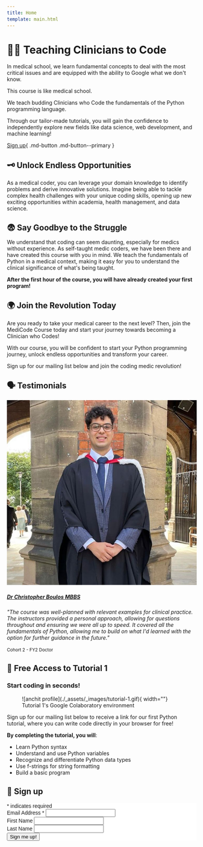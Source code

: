 ```yaml
---
title: Home
template: main.html
---
```


# 👩‍💻 Teaching Clinicians to Code

In medical school, we learn fundamental concepts to deal with the most critical issues and are equipped with the ability to Google what we don't know.

This course is like medical school.

We teach budding Clinicians who Code the fundamentals of the Python programming language.

Through our tailor-made tutorials, you will gain the confidence to independently explore new fields like data science, web development, and machine learning!

[Sign up](#sign-up){ .md-button .md-button--primary }

## 🗝️ Unlock Endless Opportunities

As a medical coder, you can leverage your domain knowledge to identify problems and derive innovative solutions. Imagine being able to tackle complex health challenges with your unique coding skills, opening up new exciting opportunities within academia, health management, and data science.

## 😨 Say Goodbye to the Struggle

We understand that coding can seem daunting, especially for medics without experience. As self-taught medic coders, we have been there and have created this course with you in mind. We teach the fundamentals of Python in a medical context, making it easy for you to understand the clinical significance of what's being taught.

**After the first hour of the course, you will have already created your first program!**

## 🌍 Join the Revolution Today

Are you ready to take your medical career to the next level? Then, join the MediCode Course today and start your journey towards becoming a Clinician who Codes!

With our course, you will be confident to start your Python programming journey, unlock endless opportunities and transform your career.

Sign up for our mailing list below and join the coding medic revolution!

## 🗣️ Testimonials


  <div class="card">
    <img src="./_assets/_images/boulos.jpg" class="card-img-top" alt="...">
    <div class="card-body">
      <h5 class="card-title"><a href="">Dr Christopher Boulos <em>MBBS</em></a></h5>
      <p class="card-text"><em>"The course was well-planned with relevant examples for clinical practice. The instructors provided a personal approach, allowing for questions throughout and ensuring we were all up to speed. It covered all the fundamentals of Python, allowing me to build on what I'd learned with the option for further guidance in the future."</em></p>
      <p class="card-text"><small class="text-body-secondary">Cohort 2 - FY2 Doctor</small></p>
    </div>
  </div>


## 🚨 Free Access to Tutorial 1
### Start coding in seconds!

<figure markdown>
  ![anchit profile](./_assets/_images/tutorial-1.gif){ width=""}
  <figcaption>Tutorial 1's Google Colaboratory environment</figcaption>
</figure>

Sign up for our mailing list below to receive a link for our first Python tutorial, where you can write code directly in your browser for free!

**By completing the tutorial, you will**:

- Learn Python syntax
- Understand and use Python variables
- Recognize and differentiate Python data types
- Use f-strings for string formatting
- Build a basic program

## 📧 Sign up

<!-- Begin Mailchimp Signup Form -->
<link href="//cdn-images.mailchimp.com/embedcode/classic-071822.css" rel="stylesheet" type="text/css">
<style type="text/css">
	#mc_embed_signup{
		background:#fff; 
		clear:left; 
		font:14px Montserrat,Arial,sans-serif; 
		}
	p.brandingLogo {
		display: none;
	}
	/* Add your own Mailchimp form style overrides in your site stylesheet or in this style block.
	   We recommend moving this block and the preceding CSS link to the HEAD of your HTML file. */
</style>
<div id="mc_embed_signup">
    <form action="https://medicode.us17.list-manage.com/subscribe/post?u=8a4d5eedcdc9ad26125946b3c&amp;id=36e601d97e&amp;f_id=00dd54e0f0" method="post" id="mc-embedded-subscribe-form" name="mc-embedded-subscribe-form" class="validate" target="_blank" novalidate>
        <div id="mc_embed_signup_scroll">
        <div class="indicates-required"><span class="asterisk">*</span> indicates required</div>
<div class="mc-field-group">
	<label for="mce-EMAIL">Email Address  <span class="asterisk">*</span>
</label>
	<input type="email" value="" name="EMAIL" class="required email" id="mce-EMAIL" required>
	<span id="mce-EMAIL-HELPERTEXT" class="helper_text"></span>
</div>
<div class="mc-field-group">
	<label for="mce-FNAME">First Name </label>
	<input type="text" value="" name="FNAME" class="" id="mce-FNAME">
	<span id="mce-FNAME-HELPERTEXT" class="helper_text"></span>
</div>
<div class="mc-field-group">
	<label for="mce-LNAME">Last Name </label>
	<input type="text" value="" name="LNAME" class="" id="mce-LNAME">
	<span id="mce-LNAME-HELPERTEXT" class="helper_text"></span>
</div>
	<div id="mce-responses" class="clear foot">
		<div class="response" id="mce-error-response" style="display:none"></div>
		<div class="response" id="mce-success-response" style="display:none"></div>
	</div>    <!-- real people should not fill this in and expect good things - do not remove this or risk form bot signups-->
    <div style="position: absolute; left: -5000px;" aria-hidden="true"><input type="text" name="b_8a4d5eedcdc9ad26125946b3c_36e601d97e" tabindex="-1" value=""></div>
        <div class="optionalParent">
            <div class="clear foot">
                <input type="submit" value="Sign me up!" name="subscribe" id="mc-embedded-subscribe" class="button">
                <p class="brandingLogo"><a href="http://eepurl.com/ieMRO9" title="Mailchimp - email marketing made easy and fun"><img src="https://eep.io/mc-cdn-images/template_images/branding_logo_text_dark_dtp.svg"></a></p>
            </div>
        </div>
    </div>
</form>
</div>
<script type='text/javascript' src='//s3.amazonaws.com/downloads.mailchimp.com/js/mc-validate.js'></script><script type='text/javascript'>(function($) {window.fnames = new Array(); window.ftypes = new Array();fnames[0]='EMAIL';ftypes[0]='email';fnames[1]='FNAME';ftypes[1]='text';fnames[2]='LNAME';ftypes[2]='text';fnames[3]='ADDRESS';ftypes[3]='address';fnames[4]='PHONE';ftypes[4]='phone';fnames[5]='BIRTHDAY';ftypes[5]='birthday';}(jQuery));var $mcj = jQuery.noConflict(true);</script>
<!--End mc_embed_signup-->
